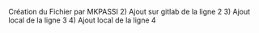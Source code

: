 Création du Fichier par MKPASSI
2) Ajout sur gitlab de la ligne 2
3) Ajout local de la ligne 3
4) Ajout local de la ligne 4

